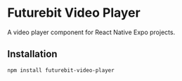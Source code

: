 # Futurebit Video Player

A video player component for React Native Expo projects.

## Installation

```bash
npm install futurebit-video-player
